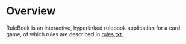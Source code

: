 # Overview
RuleBook is an interactive, hyperlinked rulebook application for a card game, of which rules are described in [rules.txt.](https://media.wizards.com/2021/downloads/MagicCompRules%2020210419.txt) 